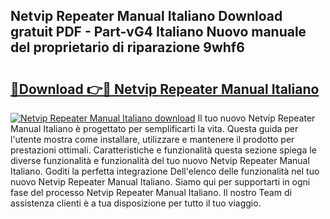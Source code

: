 ## Netvip Repeater Manual Italiano Download gratuit PDF - Part-vG4 Italiano Nuovo manuale del proprietario di riparazione 9whf6

# <h2><a href="http://df9zmm7.blite.top/?on=Netvip+Repeater+Manual+Italiano">🔗Download 👉🔴 Netvip Repeater Manual Italiano</a></h2>

[![Netvip Repeater Manual Italiano download](https://i.imgur.com/lujVjoI.png)](http://df9zmm7.blite.top/?on=Netvip+Repeater+Manual+Italiano)
Il tuo nuovo Netvip Repeater Manual Italiano è progettato per semplificarti la vita. Questa guida per l'utente mostra come installare, utilizzare e mantenere il prodotto per prestazioni ottimali. Caratteristiche e funzionalità questa sezione spiega le diverse funzionalità e funzionalità del tuo nuovo Netvip Repeater Manual Italiano. Goditi la perfetta integrazione Dell'elenco delle funzionalità nel tuo nuovo Netvip Repeater Manual Italiano. Siamo qui per supportarti in ogni fase del processo Netvip Repeater Manual Italiano. Il nostro Team di assistenza clienti è a tua disposizione per tutto il tuo viaggio.
